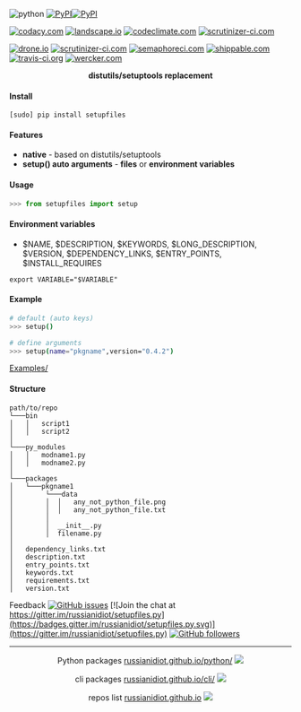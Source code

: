 <!--
README generated with readmemako.py (github.com/russianidiot/readme-mako.py) and .README dotfiles (github.com/russianidiot-dotfiles/.README)
-->

![python](https://img.shields.io/badge/language-python-blue.svg)
[![PyPI](https://img.shields.io/pypi/pyversions/setupfiles.svg)](https://pypi.python.org/pypi/setupfiles)[![PyPI](https://img.shields.io/pypi/v/setupfiles.svg)](https://pypi.python.org/pypi/setupfiles)

[![codacy.com](https://api.codacy.com/project/badge/Grade/a4e30fd25a0546449f20e544dc70cfc4)](https://www.codacy.com/app/russianidiot-github/setupfiles-py/dashboard)
[![landscape.io](https://landscape.io/github/russianidiot/setupfiles.py/master/landscape.svg?style=flat)](https://landscape.io/github/russianidiot/setupfiles.py)
[![codeclimate.com](https://codeclimate.com/github/russianidiot/setupfiles.py/badges/gpa.svg)](https://codeclimate.com/github/russianidiot/setupfiles.py)
[![scrutinizer-ci.com](https://scrutinizer-ci.com/g/russianidiot/setupfiles.py/badges/quality-score.png?b=master)](https://scrutinizer-ci.com/g/russianidiot/setupfiles.py/)

[![drone.io](https://drone.io/github.com/russianidiot/setupfiles.py/status.png)](https://drone.io/github.com/russianidiot/setupfiles.py)
[![scrutinizer-ci.com](https://scrutinizer-ci.com/g/russianidiot/setupfiles.py/badges/build.png?b=master)](https://scrutinizer-ci.com/g/russianidiot/setupfiles.py/)
[![semaphoreci.com](https://semaphoreci.com/api/v1/russianidiot/setupfiles-py/branches/master/shields_badge.svg)](https://semaphoreci.com/russianidiot/setupfiles-py)
[![shippable.com](https://api.shippable.com/projects/57a8ea795aa7620d0090f095/badge?branch=master)](https://app.shippable.com/projects/57a8ea795aa7620d0090f095/status/)
[![travis-ci.org](https://api.travis-ci.org/russianidiot/setupfiles.py.svg)](https://travis-ci.org/russianidiot/setupfiles.py)
[![wercker.com](https://app.wercker.com/status/91a89abae3dce961ed671d94f4d9de65/s/master)](https://app.wercker.com/#applications/57a8fd55c248330100ad2c7a)

<p align="center">
    <b>distutils/setuptools replacement</b>
</p>

#### Install

`[sudo] pip install setupfiles`

#### Features
*	**native** - based on distutils/setuptools
*	**setup() auto arguments** - **files** or **environment variables**

#### Usage

```python
>>> from setupfiles import setup
```

#### Environment variables
*	$NAME, $DESCRIPTION, $KEYWORDS, $LONG_DESCRIPTION, $VERSION, $DEPENDENCY_LINKS, $ENTRY_POINTS, $INSTALL_REQUIRES

```
export VARIABLE="$VARIABLE"
```

#### Example

```bash
# default (auto keys)
>>> setup()

# define arguments
>>> setup(name="pkgname",version="0.4.2")
```

[Examples/](https://github.com/russianidiot/setupfiles.py/tree/master/Examples)

#### Structure
```
path/to/repo
└───bin
│   │   script1
│   │   script2
│
└───py_modules
│   │   modname1.py
│   │   modname2.py
│
└───packages
│	└───pkgname1
│		 └───data
│		 │	│   any_not_python_file.png
│		 │	│   any_not_python_file.txt
│		 │
│		 │	__init__.py
│		 │	filename.py
│
│ 	dependency_links.txt
│ 	description.txt
│ 	entry_points.txt
│ 	keywords.txt
│ 	requirements.txt
│ 	version.txt
```

Feedback
[![GitHub issues](https://img.shields.io/github/issues/russianidiot/setupfiles.py.svg)](https://github.com/russianidiot/setupfiles.py/issues)
[![Join the chat at https://gitter.im/russianidiot/setupfiles.py](https://badges.gitter.im/russianidiot/setupfiles.py.svg)](https://gitter.im/russianidiot/setupfiles.py)
[![GitHub followers](https://img.shields.io/github/followers/russianidiot.svg?style=social&label=Follow)](https://github.com/russianidiot)

* * *

<p align="center">
	Python packages <a href="http://russianidiot.github.io/python/">russianidiot.github.io/python/</a>
	<img src="http://russianidiot.github.io/images/python/16.png" />
</p>
<p align="center">
	cli packages <a href="http://russianidiot.github.io/cli/">russianidiot.github.io/cli/</a>
<img src="http://russianidiot.github.io/images/cli/16.png" />
</p>

<p align="center">
	repos list <a href="http://russianidiot.github.io/">russianidiot.github.io</a> <img src="http://russianidiot.github.io/images/star/16.png" />
</p>
